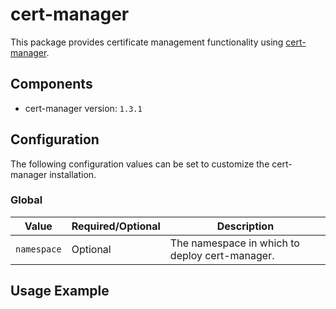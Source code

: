 # cert-manager

This package provides certificate management functionality using [cert-manager](https://cert-manager.io/docs/).

## Components

* cert-manager version: `1.3.1`

## Configuration

The following configuration values can be set to customize the cert-manager installation.

### Global

| Value | Required/Optional | Description |
|-------|-------------------|-------------|
| `namespace` | Optional | The namespace in which to deploy cert-manager. |

## Usage Example
